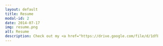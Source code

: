 ```yaml
---
layout: default
title: Resume
modal-id: 2
date: 2014-07-17
img: resume.png
alt: Resume
description: Check out my <a href="https://drive.google.com/file/d/1dfENjdjeMiy8Twz3xeBa9swj8nDZL3yI/view?usp=sharing">Resume!</a> 
---
```


